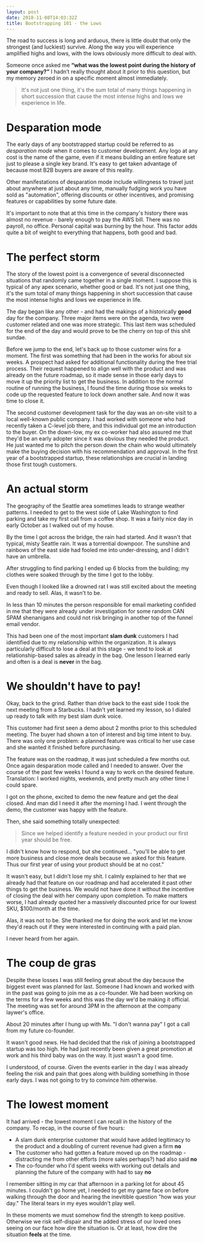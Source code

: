 ```yaml
---
layout: post
date: 2018-11-08T14:03:32Z
title: Bootstrapping 101 - the Lows
---
```

The road to success is long and arduous, there is little doubt that only the strongest (and luckiest) survive. Along the way you will experience amplified highs and lows, with the lows obviously more difficult to deal with.

Someone once asked me **“what was the lowest point during the history of your company?”** I hadn’t really thought about
it prior to this question, but my memory zeroed in on a specific moment almost immediately.

<!--preview-->

> It's not just one thing, it's the sum total of many things happening in short succession that cause the most intense highs and lows we experience in life.

# Desparation mode
The early days of any bootstrapped startup could be referred to as *desparation mode* when it comes to customer development. Any logo at any cost is the name of the game, even if it means building an entire feature set just to please a single key brand. It's easy to get taken advantage of because most B2B buyers are aware of this reality.

Other manifestations of desparation mode include willingness to travel just about anywhere at just about any time, manually fudging work you have sold as "automation", offering discounts or other incentives, and promising features or capabilities by some future date.

It's important to note that at this time in the company's history there was almost no revenue - barely enough to pay the AWS bill. There was no payroll, no office. Personal capital was burning by the hour. This factor adds quite a bit of weight to everything that happens, both good and bad.

# The perfect storm
The story of the lowest point is a convergence of several disconnected situations that randomly came together in a single moment. I suppose this is typical of any apex scenario, whether good or bad. It's not just one thing, it's the sum total of many things happening in short succession that cause the most intense highs and lows we experience in life.

The day began like any other - and had the makings of a historically **good** day for the company. Three major items were on the agenda, two were customer related and one was more strategic. This last item was scheduled for the end of the day and would prove to be the cherry on top of this shit sundae.

Before we jump to the end, let's back up to those customer wins for a moment. The first was something that had been in the works for about six weeks. A prospect had asked for additional functionality during the free trial process. Their request happened to align well with the product and was already on the future roadmap, so it made sense in those early days to move it up the priority list to get the business. In addition to the normal routine of running the business, I found the time during those six weeks to code up the requested feature to lock down another sale. And now it was time to close it.

The second customer development task for the day was an on-site visit to a local well-known public company. I had worked with someone who had recently taken a C-level job there, and this individual got me an introduction to the buyer. On the down-low, my ex co-worker had also assured me that they'd be an early adopter since it was obvious they needed the product. He just wanted me to pitch the person down the chain who would ultimately make the buying decision with his recommendation and approval. In the first year of a bootstrapped startup, these relationships are crucial in landing those first tough customers.

# An actual storm
The geography of the Seattle area sometimes leads to strange weather patterns. I needed to get to the west side of Lake Washington to find parking and take my first call from a coffee shop. It was a fairly nice day in early October as I walked out of my house.

By the time I got across the bridge, the rain had started. And it wasn't that typical, misty Seattle rain. It was a torrential downpoor. The sunshine and rainbows of the east side had fooled me into under-dressing, and I didn't have an umbrella.

After struggling to find parking I ended up 6 blocks from the building; my clothes were soaked through by the time I got to the lobby.

Even though I looked like a drowned rat I was still excited about the meeting and ready to sell. Alas, it wasn't to be.

In less than 10 minutes the person responsible for email marketing confided in me that they were already under investigation for some random CAN SPAM shenanigans and could not risk bringing in another top of the funnel email vendor.

This had been one of the most important **slam dunk** customers I had identified due to my relationship within the organization. It is always particularly difficult to lose a deal at this stage - we tend to look at relationship-based sales as already in the bag. One lesson I learned early and often is a deal is **never** in the bag.

# We shouldn't have to pay!
Okay, back to the grind. Rather than drive back to the east side I took the next meeting from a Starbucks. I hadn't yet learned my lesson, so I dialed up ready to talk with my best slam dunk voice.

This customer had first seen a demo about 2 months prior to this scheduled meeting. The buyer had shown a ton of interest and big time intent to buy. There was only one problem: a planned feature was critical to her use case and she wanted it finished before purchasing.

The feature was on the roadmap, it was just scheduled a few months out. Once again desparation mode called and I needed to answer. Over the course of the past few weeks I found a way to work on the desired feature. Translation: I worked nights, weekends, and pretty much any other time I could spare.

I got on the phone, excited to demo the new feature and get the deal closed. And man did I need it after the morning I had. I went through the demo, the customer was happy with the feature.

Then, she said something totally unexpected:

> Since we helped identify a feature needed in your product our first year should be free.

I didn't know how to respond, but she continued... "you'll be able to get more business and close more deals because we asked for this feature. Thus our first year of using your product should be at no cost."

It wasn't easy, but I didn't lose my shit. I calmly explained to her that we already had that feature on our roadmap and had accelerated it past other things to get the business. We would not have done it without the incentive of closing the deal with her company upon completion. To make matters worse, I had already quoted her a massively discounted price for our lowest SKU, $100/month at the time.

Alas, it was not to be. She thanked me for doing the work and let me know they'd reach out if they were interested in continuing with a paid plan.

I never heard from her again.

# The coup de gras
Despite these losses I was still feeling great about the day because the biggest event was planned for last. Someone I had known and worked with in the past was going to join me as a co-founder. We had been working on the terms for a few weeks and this was the day we'd be making it official. The meeting was set for around 3PM in the afternoon at the company laywer's office.

About 20 minutes after I hung up with Ms. "I don't wanna pay" I got a call from my future co-founder.

It wasn't good news. He had decided that the risk of joining a bootstrapped startup was too high. He had just recently been given a great promotion at work and his third baby was on the way. It just wasn't a good time.

I understood, of course. Given the events earlier in the day I was already feeling the risk and pain that goes along with building something in those early days. I was not going to try to convince him otherwise.

# The lowest moment
It had arrived - the lowest moment I can recall in the history of the company. To recap, in the course of five hours:

- A slam dunk enterprise customer that would have added legitimacy to the product and a doubling of current revenue had given a firm **no**
- The customer who had gotten a feature moved up on the roadmap - distracting me from other efforts (more sales perhaps?) had also said **no**
- The co-founder who I'd spent weeks with working out details and planning the future of the company with had to say **no**

I remember sitting in my car that afternoon in a parking lot for about 45 minutes. I couldn't go home yet, I needed to get my game face on before walking through the door and hearing the inevitible question "how was your day." The literal tears in my eyes wouldn't play well.

In these moments we must somehow find the strength to keep positive. Otherwise we risk self-dispair and the added stress of our loved ones seeing on our face how dire the situation is. Or at least, how dire the situation **feels** at the time.
